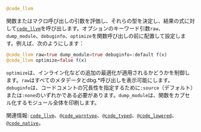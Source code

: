 ```julia
@code_llvm
```

関数またはマクロ呼び出しの引数を評価し、それらの型を決定し、結果の式に対して[`code_llvm`](@ref)を呼び出します。オプションのキーワード引数`raw`、`dump_module`、`debuginfo`、`optimize`を関数呼び出しの前に配置して設定します。例えば、次のようにします：

```julia
@code_llvm raw=true dump_module=true debuginfo=:default f(x)
@code_llvm optimize=false f(x)
```

`optimize`は、インライン化などの追加の最適化が適用されるかどうかを制御します。`raw`はすべてのメタデータとdbg.*呼び出しを表示可能にします。`debuginfo`は、コードコメントの冗長性を指定するために`:source`（デフォルト）または`:none`のいずれかである必要があります。`dump_module`は、関数をカプセル化するモジュール全体を印刷します。

関連情報: [`code_llvm`](@ref)、[`@code_warntype`](@ref)、[`@code_typed`](@ref)、[`@code_lowered`](@ref)、[`@code_native`](@ref)。
